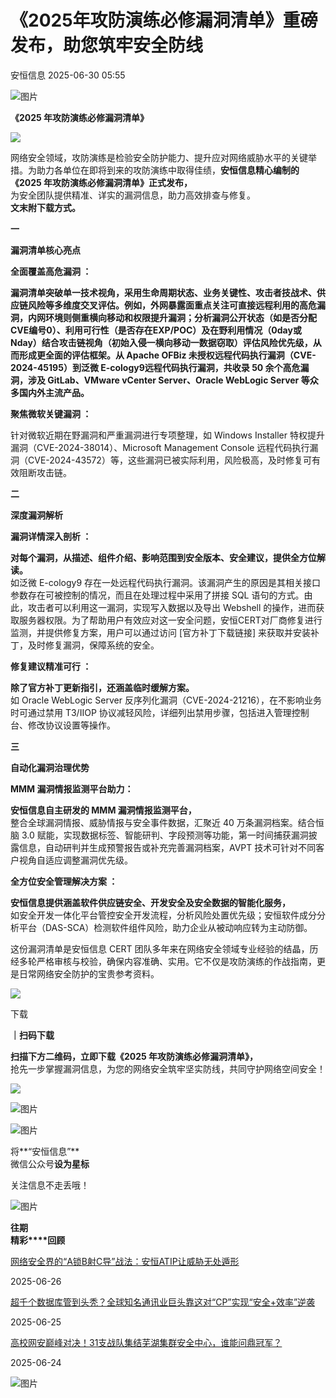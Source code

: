 #  《2025年攻防演练必修漏洞清单》重磅发布，助您筑牢安全防线  
 安恒信息   2025-06-30 05:55  
  
![图片](https://mmbiz.qpic.cn/mmbiz_jpg/mc7Mmwou4T80KsMmxBtGSfhFMqDlick5aBXnmREbkZ2osGbIJze4yq4iaUTJx9WIh75sW1lQEvuhCibfPJkLf5GZw/640?wx_fmt=other&from=appmsg&wxfrom=5&wx_lazy=1&wx_co=1&tp=webp "")  
  
**《2025 年攻防演练必修漏洞清单》**  
  
![](https://mmbiz.qpic.cn/sz_mmbiz_png/icVz8RbowK3yRMnB33PicUBGiarWeJwXpOgtTDTFAwu3SXu5LkO0WzXIpMLKouugzlUxicEnGnia1a0dszQM7ANAbTQ/640?wx_fmt=png&from=appmsg "")  
  
  
网络安全领域，攻防演练是检验安全防护能力、提升应对网络威胁水平的关键举措。为助力各单位在即将到来的攻防演练中取得佳绩，**安恒信息精心编制的《2025 年攻防演练必修漏洞清单》正式发布，**  
为安全团队提供精准、详实的漏洞信息，助力高效排查与修复。  
**文末附下载方式。**  
  
  
**一**  
  
**漏洞清单核心亮点**  
  
  
  
**全面覆盖高危漏洞 ：**  
  
**漏洞清单突破单一技术视角，采用生命周期状态、业务关键性、攻击者技战术、供应链风险等多维度交叉评估。例如，外网暴露面重点关注可直接远程利用的高危漏洞，内网环境则侧重横向移动和权限提升漏洞；分析漏洞公开状态（如是否分配CVE编号0）、利用可行性（是否存在EXP/POC）及在野利用情况（0day或Nday）结合攻击链视角（初始入侵一横向移动一数据窃取）评估风险优先级，从而形成更全面的评估框架。从 Apache OFBiz 未授权远程代码执行漏洞（CVE-2024-45195）到泛微 E-cology9远程代码执行漏洞，共收录 50 余个高危漏洞，涉及 GitLab、VMware vCenter Server、Oracle WebLogic Server 等众多国内外主流产品。**  
  
  
  
**聚焦微软关键漏洞 ：**  
  
针对微软近期在野漏洞和严重漏洞进行专项整理，如 Windows Installer 特权提升漏洞（CVE-2024-38014）、Microsoft Management Console 远程代码执行漏洞（CVE-2024-43572）等，这些漏洞已被实际利用，风险极高，及时修复可有效阻断攻击链。  
  
  
**二**  
  
**深度漏洞解析**  
  
  
  
**漏洞详情深入剖析 ：**  
  
**对每个漏洞，从描述、组件介绍、影响范围到安全版本、安全建议，提供全方位解读。**  
如泛微 E-cology9 存在一处远程代码执行漏洞。该漏洞产生的原因是其相关接口参数存在可被控制的情况，而且在处理过程中采用了拼接 SQL 语句的方式。由此，攻击者可以利用这一漏洞，实现写入数据以及导出 Webshell 的操作，进而获取服务器权限。为了帮助用户有效应对这一安全问题，安恒CERT对厂商修复进行监测，并提供修复方案，用户可以通过访问 [官方补丁下载链接] 来获取并安装补丁，及时修复漏洞，保障系统的安全。  
  
  
  
**修复建议精准可行 ：**  
  
**除了官方补丁更新指引，还涵盖临时缓解方案。**  
如 Oracle WebLogic Server 反序列化漏洞（CVE-2024-21216），在不影响业务时可通过禁用 T3/IIOP 协议减轻风险，详细列出禁用步骤，包括进入管理控制台、修改协议设置等操作。  
  
  
**三**  
  
**自动化漏洞治理优势**  
  
  
  
**MMM 漏洞情报监测平台助力：**  
  
**安恒信息自主研发的 MMM 漏洞情报监测平台，**  
整合全球漏洞情报、威胁情报与安全事件数据，汇聚近 40 万条漏洞档案。结合恒脑 3.0 赋能，实现数据标签、智能研判、字段预测等功能，第一时间捕获漏洞披露信息，自动研判并生成预警报告或补充完善漏洞档案，AVPT 技术可针对不同客户视角自适应调整漏洞优先级。  
  
  
  
**全方位安全管理解决方案 ：**  
  
**安恒信息提供涵盖软件供应链安全、开发安全及安全数据的智能化服务，**  
如安全开发一体化平台管控安全开发流程，分析风险处置优先级；安恒软件成分分析平台（DAS-SCA）检测软件组件风险，助力企业从被动响应转为主动防御。  
  
这份漏洞清单是安恒信息 CERT 团队多年来在网络安全领域专业经验的结晶，历经多轮严格审核与校验，确保内容准确、实用。它不仅是攻防演练的作战指南，更是日常网络安全防护的宝贵参考资料。  
  
  
![](https://mmbiz.qpic.cn/sz_mmbiz_gif/icVz8RbowK3yRMnB33PicUBGiarWeJwXpOgsnAxDnXZ0WnnR73xc0DqibEMzReDq08M2IicDKjWBNlnVcpxKHwsAEYA/640?wx_fmt=gif&from=appmsg "")  
  
下载  
  
**｜扫码下载**  
  
**扫描下方二维码，立即下载《2025 年攻防演练必修漏洞清单》，**  
抢先一步掌握漏洞信息，为您的网络安全筑牢坚实防线，共同守护网络空间安全！  
  
  
![](https://mmbiz.qpic.cn/sz_mmbiz_png/icVz8RbowK3yRMnB33PicUBGiarWeJwXpOg2KkICJVLSFoW0xOnLMZxBmYOj8LgiaiafSWeROicwMQZMliblf57kstvuA/640?wx_fmt=png&from=appmsg "")  
  
  
  
  
![图片](https://mmbiz.qpic.cn/sz_mmbiz_png/icVz8RbowK3yicL1W21LaIIKlNibL1zDMVhKzAndiclzHbKI4tbvBCMadUVPibOhXn47EceD0rdLaR0cKibPmhVxxBcg/640?wx_fmt=other&from=appmsg&wxfrom=5&wx_lazy=1&wx_co=1&tp=webp "")  
  
![图片](https://mmbiz.qpic.cn/mmbiz_gif/icVz8RbowK3yEfgqaJ4nxoES6ggmVq7icUa5WvlGfMttCbpAPMkSMR3BZXmYLJRhVoxSoxhiaXPticcr2PiaibWAScOQ/640?wx_fmt=gif&wxfrom=5&wx_lazy=1&tp=webp "")  
  
  
将**“安恒信息”**  
微信公众号**设为星标**  
  
关注信息不走丢哦！  
  
![图片](https://mmbiz.qpic.cn/sz_mmbiz_gif/icVz8RbowK3wRq3BqNDZacia5FAgbviceFx6aPdHmYo1VtHkTbOlbxJb8N28vYU2Dkl2ecQm7CukLwJhe3drbloibA/640?wx_fmt=gif&wxfrom=5&wx_lazy=1&wx_co=1&tp=webp "")  
  
  
**往期**  
**精彩****回顾**  
  
  
  
[网络安全界的“A锁B射C导”战法：安恒ATIP让威胁无处遁形](https://mp.weixin.qq.com/s?__biz=MjM5NTE0MjQyMg==&mid=2650629854&idx=1&sn=2acbc251b59367931c561938c2f9446e&scene=21#wechat_redirect)  
  
  
2025-06-26  
  
[](https://mp.weixin.qq.com/s?__biz=MjM5NTE0MjQyMg==&mid=2650629854&idx=1&sn=2acbc251b59367931c561938c2f9446e&scene=21#wechat_redirect)  
  
  
[超千个数据库管到头秃？全球知名通讯业巨头靠这对“CP”实现“安全+效率”逆袭](https://mp.weixin.qq.com/s?__biz=MjM5NTE0MjQyMg==&mid=2650629843&idx=1&sn=ec201fe0e8331276e18fac6fe387a574&scene=21#wechat_redirect)  
  
  
2025-06-25  
  
[](https://mp.weixin.qq.com/s?__biz=MjM5NTE0MjQyMg==&mid=2650629843&idx=1&sn=ec201fe0e8331276e18fac6fe387a574&scene=21#wechat_redirect)  
  
  
[高校网安巅峰对决！31支战队集结芜湖集群安全中心，谁能问鼎冠军？](https://mp.weixin.qq.com/s?__biz=MjM5NTE0MjQyMg==&mid=2650629809&idx=2&sn=56235001c59079b269ceb4e9a64e8ae6&scene=21#wechat_redirect)  
  
  
2025-06-24  
  
[](https://mp.weixin.qq.com/s?__biz=MjM5NTE0MjQyMg==&mid=2650629809&idx=2&sn=56235001c59079b269ceb4e9a64e8ae6&scene=21#wechat_redirect)  
  
  
  
![图片](https://mmbiz.qpic.cn/sz_mmbiz_gif/icVz8RbowK3wcAnwz5Wia43nYlGWM5teehpXAibr36rRQhBf1zl5yTiaNJGQgxsTnicyicHfeQ9hN3j2FYPCCNYoNXFg/640?wx_fmt=gif&from=appmsg&wxfrom=5&wx_lazy=1&wx_co=1&tp=webp "")  
  
  
